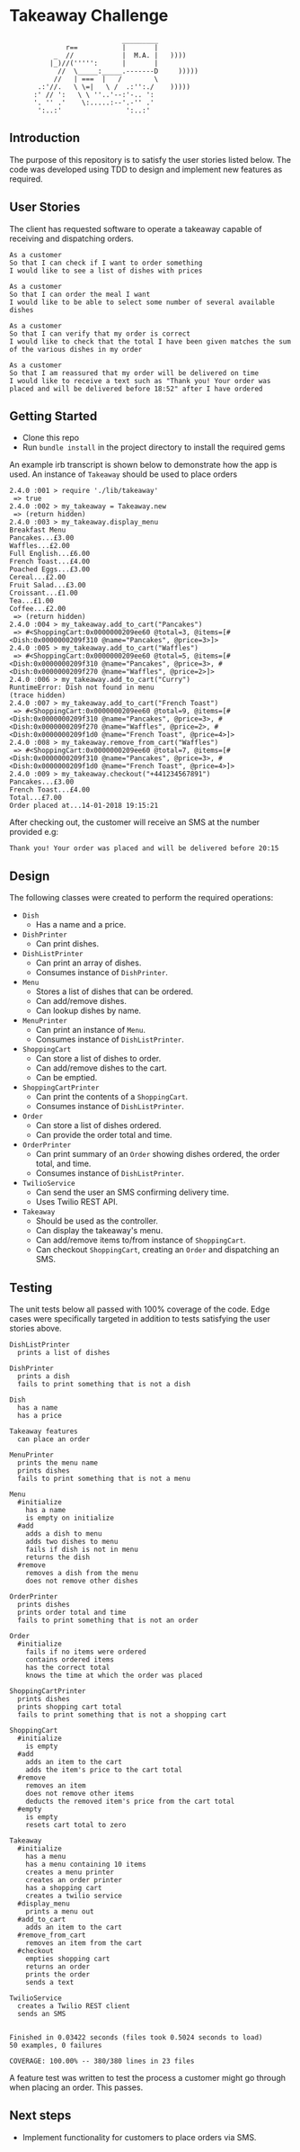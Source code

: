 Takeaway Challenge
==================
```
                            _________
              r==           |       |
           _  //            |  M.A. |   ))))
          |_)//(''''':      |       |
            //  \_____:_____.-------D     )))))
           //   | ===  |   /        \
       .:'//.   \ \=|   \ /  .:'':./    )))))
      :' // ':   \ \ ''..'--:'-.. ':
      '. '' .'    \:.....:--'.-'' .'
       ':..:'                ':..:'

 ```
Introduction
-------
The purpose of this repository is to satisfy the user stories listed below. The code was developed using TDD to design 
and implement new features as required.

User Stories
-------
The client has requested software to operate a takeaway capable of receiving and dispatching orders.

```
As a customer
So that I can check if I want to order something
I would like to see a list of dishes with prices

As a customer
So that I can order the meal I want
I would like to be able to select some number of several available dishes

As a customer
So that I can verify that my order is correct
I would like to check that the total I have been given matches the sum of the various dishes in my order

As a customer
So that I am reassured that my order will be delivered on time
I would like to receive a text such as "Thank you! Your order was placed and will be delivered before 18:52" after I have ordered
```

Getting Started
-------

* Clone this repo
* Run `bundle install` in the project directory to install the required gems 

An example irb transcript is shown below to demonstrate how the app is used. An instance of `Takeaway` should be used to
place orders

```
2.4.0 :001 > require './lib/takeaway'
 => true 
2.4.0 :002 > my_takeaway = Takeaway.new
 => (return hidden) 
2.4.0 :003 > my_takeaway.display_menu
Breakfast Menu
Pancakes...£3.00
Waffles...£2.00
Full English...£6.00
French Toast...£4.00
Poached Eggs...£3.00
Cereal...£2.00
Fruit Salad...£3.00
Croissant...£1.00
Tea...£1.00
Coffee...£2.00
 => (return hidden) 
2.4.0 :004 > my_takeaway.add_to_cart("Pancakes")
 => #<ShoppingCart:0x0000000209ee60 @total=3, @items=[#<Dish:0x0000000209f310 @name="Pancakes", @price=3>]> 
2.4.0 :005 > my_takeaway.add_to_cart("Waffles")
 => #<ShoppingCart:0x0000000209ee60 @total=5, @items=[#<Dish:0x0000000209f310 @name="Pancakes", @price=3>, #<Dish:0x0000000209f270 @name="Waffles", @price=2>]> 
2.4.0 :006 > my_takeaway.add_to_cart("Curry")
RuntimeError: Dish not found in menu
(trace hidden)
2.4.0 :007 > my_takeaway.add_to_cart("French Toast")
 => #<ShoppingCart:0x0000000209ee60 @total=9, @items=[#<Dish:0x0000000209f310 @name="Pancakes", @price=3>, #<Dish:0x0000000209f270 @name="Waffles", @price=2>, #<Dish:0x0000000209f1d0 @name="French Toast", @price=4>]> 
2.4.0 :008 > my_takeaway.remove_from_cart("Waffles")
 => #<ShoppingCart:0x0000000209ee60 @total=7, @items=[#<Dish:0x0000000209f310 @name="Pancakes", @price=3>, #<Dish:0x0000000209f1d0 @name="French Toast", @price=4>]> 
2.4.0 :009 > my_takeaway.checkout("+441234567891")
Pancakes...£3.00
French Toast...£4.00
Total...£7.00
Order placed at...14-01-2018 19:15:21
```

After checking out, the customer will receive an SMS at the number provided e.g:

```Thank you! Your order was placed and will be delivered before 20:15```

Design
-------
The following classes were created to perform the required operations:

* `Dish`
    * Has a name and a price.
* `DishPrinter`
    * Can print dishes.
* `DishListPrinter`
    * Can print an array of dishes.
    * Consumes instance of `DishPrinter`.
* `Menu`
    * Stores a list of dishes that can be ordered.
    * Can add/remove dishes.
    * Can lookup dishes by name.
* `MenuPrinter`
    * Can print an instance of `Menu`.
    * Consumes instance of `DishListPrinter`.
* `ShoppingCart`
    * Can store a list of dishes to order.
    * Can add/remove dishes to the cart.
    * Can be emptied.
* `ShoppingCartPrinter`
    * Can print the contents of a `ShoppingCart`.
    * Consumes instance of `DishListPrinter`.
* `Order`
    * Can store a list of dishes ordered.
    * Can provide the order total and time.
* `OrderPrinter`
    * Can print summary of an `Order` showing dishes ordered, the order total, and time.
    * Consumes instance of `DishListPrinter`.
* `TwilioService`
    * Can send the user an SMS confirming delivery time.
    * Uses Twilio REST API.
* `Takeaway`
    * Should be used as the controller.
    * Can display the takeaway's menu.
    * Can add/remove items to/from instance of `ShoppingCart`.
    * Can checkout `ShoppingCart`, creating an `Order` and dispatching an SMS.
    
Testing
-------
The unit tests below all passed with 100% coverage of the code. Edge cases were specifically targeted in addition to 
tests satisfying the user stories above.

```
DishListPrinter
  prints a list of dishes

DishPrinter
  prints a dish
  fails to print something that is not a dish

Dish
  has a name
  has a price

Takeaway features
  can place an order

MenuPrinter
  prints the menu name
  prints dishes
  fails to print something that is not a menu

Menu
  #initialize
    has a name
    is empty on initialize
  #add
    adds a dish to menu
    adds two dishes to menu
    fails if dish is not in menu
    returns the dish
  #remove
    removes a dish from the menu
    does not remove other dishes

OrderPrinter
  prints dishes
  prints order total and time
  fails to print something that is not an order

Order
  #initialize
    fails if no items were ordered
    contains ordered items
    has the correct total
    knows the time at which the order was placed

ShoppingCartPrinter
  prints dishes
  prints shopping cart total
  fails to print something that is not a shopping cart

ShoppingCart
  #initialize
    is empty
  #add
    adds an item to the cart
    adds the item's price to the cart total
  #remove
    removes an item
    does not remove other items
    deducts the removed item's price from the cart total
  #empty
    is empty
    resets cart total to zero

Takeaway
  #initialize
    has a menu
    has a menu containing 10 items
    creates a menu printer
    creates an order printer
    has a shopping cart
    creates a twilio service
  #display_menu
    prints a menu out
  #add_to_cart
    adds an item to the cart
  #remove_from_cart
    removes an item from the cart
  #checkout
    empties shopping cart
    returns an order
    prints the order
    sends a text

TwilioService
  creates a Twilio REST client
  sends an SMS


Finished in 0.03422 seconds (files took 0.5024 seconds to load)
50 examples, 0 failures

COVERAGE: 100.00% -- 380/380 lines in 23 files
```

A feature test was written to test the process a customer might go through when placing an order. This passes.

Next steps
-------
* Implement functionality for customers to place orders via SMS.